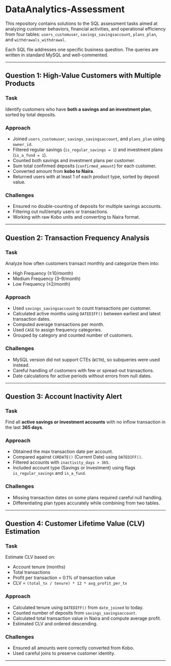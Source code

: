 # DataAnalytics-Assessment

This repository contains solutions to the SQL assessment tasks aimed at analyzing customer behaviors, financial activities, and operational efficiency from four tables: `users_customuser`, `savings_savingsaccount`, `plans_plan`, and `withdrawals_withdrawal`.

Each SQL file addresses one specific business question. The queries are written in standard MySQL and well-commented.

---

##  Question 1: High-Value Customers with Multiple Products

### **Task**
Identify customers who have **both a savings and an investment plan**, sorted by total deposits.

### **Approach**
- Joined `users_customuser`, `savings_savingsaccount`, and `plans_plan` using `owner_id`.
- Filtered regular savings (`is_regular_savings = 1`) and investment plans (`is_a_fund = 1`).
- Counted both savings and investment plans per customer.
- Sum total confirmed deposits (`confirmed_amount`) for each customer.
- Converted amount from **kobo to Naira**.
- Returned users with at least 1 of each product type, sorted by deposit value.

### **Challenges**
- Ensured no double-counting of deposits for multiple savings accounts.
- Filtering out null/empty users or transactions.
- Working with raw Kobo units and converting to Naira format.

---

##  Question 2: Transaction Frequency Analysis

### **Task**
Analyze how often customers transact monthly and categorize them into:
- High Frequency (≥10/month)
- Medium Frequency (3–9/month)
- Low Frequency (≤2/month)

### **Approach**
- Used `savings_savingsaccount` to count transactions per customer.
- Calculated active months using `DATEDIFF()` between earliest and latest transaction dates.
- Computed average transactions per month.
- Used `CASE` to assign frequency categories.
- Grouped by category and counted number of customers.

### **Challenges**
- MySQL version did not support CTEs (`WITH`), so subqueries were used instead.
- Careful handling of customers with few or spread-out transactions.
- Date calculations for active periods without errors from null dates.

---

##  Question 3: Account Inactivity Alert

### **Task**
Find all **active savings or investment accounts** with no inflow transaction in the last **365 days**.

### **Approach**
- Obtained the max transaction date per account.
- Compared against `CURDATE()` (Current Date) using `DATEDIFF()`.
- Filtered accounts with `inactivity_days > 365`.
- Included account type (Savings or Investment) using flags `is_regular_savings` and `is_a_fund`.

### **Challenges**
- Missing transaction dates on some plans required careful null handling.
- Differentiating plan types accurately while combining from two tables.

---

##  Question 4: Customer Lifetime Value (CLV) Estimation

### **Task**
Estimate CLV based on:
- Account tenure (months)
- Total transactions
- Profit per transaction = 0.1% of transaction value
- CLV = `(total_tx / tenure) * 12 * avg_profit_per_tx`

### **Approach**
- Calculated tenure using `DATEDIFF()` from `date_joined` to today.
- Counted number of deposits from `savings_savingsaccount`.
- Calculated total transaction value in Naira and compute average profit.
- Estimated CLV and ordered descending.

### **Challenges**
- Ensured all amounts were correctly converted from Kobo.
- Used careful joins to preserve customer identity.

---


